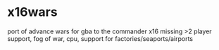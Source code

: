 # x16wars

port of advance wars for gba to the commander x16
missing >2 player support, fog of war, cpu, support for factories/seaports/airports
